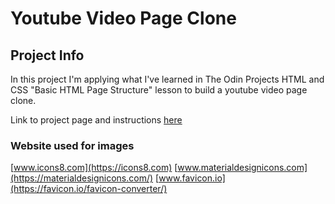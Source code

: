 # Youtube Video Page Clone

## Project Info
In this project I'm applying what I've learned in The Odin Projects HTML and CSS "Basic HTML Page Structure" lesson to build a youtube video page clone.

Link to project page and instructions [here](https://www.theodinproject.com/paths/full-stack-javascript/courses/html-and-css/lessons/embedding-images-and-video)

### Website used for images
[www.icons8.com](https://icons8.com)
[www.materialdesignicons.com](https://materialdesignicons.com/)
[www.favicon.io](https://favicon.io/favicon-converter/)